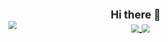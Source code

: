 <h2 align="center">
  <b>Hi there 👋</b>
  <br>
  <a href="https://discord.com/users/420893806049624074"><img align="left" src="https://lanyard-profile-readme.vercel.app/api/420893806049624074?bg=23283d&borderRadius=8px"/></a>
  <a href="https://github.com/Jpuf0">
    <img align="center" src="https://github-readme-stats.vercel.app/api?username=Jpuf0&count_private=true&show_icons=true&theme=tokyonight&hide_border=true">
  </a>
  <a href="https://github.com/Jpuf0">
    <img align="center" src="https://github-readme-stats.vercel.app/api/top-langs/?username=Jpuf0&theme=tokyonight&layout=compact&hide_border=true">
  </a>
</h2>
